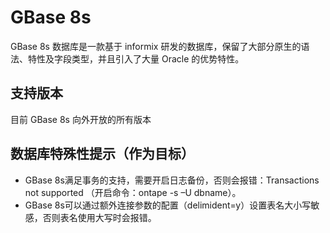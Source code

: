 # GBase 8s

GBase 8s 数据库是一款基于 informix 研发的数据库，保留了大部分原生的语法、特性及字段类型，并且引入了大量 Oracle 的优势特性。

## 支持版本

目前 GBase 8s 向外开放的所有版本

## 数据库特殊性提示（作为目标）

- GBase 8s满足事务的支持，需要开启日志备份，否则会报错：Transactions not supported （开启命令：ontape -s –U dbname）。
- GBase 8s可以通过额外连接参数的配置（delimident=y）设置表名大小写敏感，否则表名使用大写时会报错。